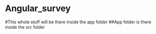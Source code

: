 # Angular_survey
#This whole stuff will be there inside the app folder 
##App folder is there inside the src folder
